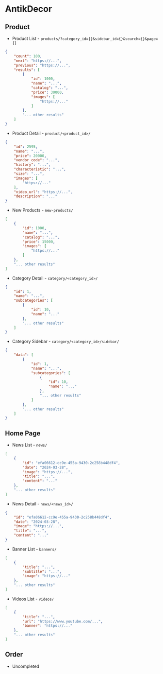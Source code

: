# AntikDecor

## Product
* Product List - `products/?category_id={}&sidebar_id={}&search={}&page={}`
```json
{
    "count": 100,
    "next": "https://...",
    "previous": "https://...",
    "results": [
        {
            "id": 1000,
            "name": "...",
            "catalog": "...",
            "price": 30000,
            "images": [
                "https://..."
            ]
        },
        "... other results"
    ]
}
```
* Product Detail - `product/<product_id>/`
```json
{
    "id": 2595,
    "name": "...",
    "price": 20000,
    "vendor_code": "...",
    "history": "...",
    "characteristic": "...",
    "size": "...",
    "images": [
        "https://..."
    ],
    "video_url": "https://...",
    "description": "..."
}
```
* New Products - `new-products/`
```json
[
    {
        "id": 1000,
        "name": "...",
        "catalog": "...",
        "price": 15000,
        "images": [
            "https://..."
        ]
    },
    "... other results"
]
```
* Category Detail - `category/<category_id>/`
```json
{
    "id": 1,
    "name": "...",
    "subcategories": [
        {
            "id": 10,
            "name": "..."
        },
        "... other results"
    ]
}
```
* Category Sidebar - `category/<category_id>/sidebar/`
```json
{
    "data": [
        {
            "id": 1,
            "name": "...",
            "subcategories": [
                {
                    "id": 10,
                    "name": "..."
                },
                "... other results"
            ]
        },
        "... other results"
    ]
}
```

## Home Page
* News List - `news/`
```json
[
    {
        "id": "efa06612-cc9e-455a-9430-2c258b448df4",
        "date": "2024-03-28",
        "image": "https://...",
        "title": "...",
        "content": "..."
    },
    "... other results"
]
```
* News Detail - `news/<news_id>/`
```json
{
    "id": "efa06612-cc9e-455a-9430-2c258b448df4", 
    "date": "2024-03-28",
    "image": "https://...",
    "title": "...", 
    "content": "..."
}
```
* Banner List - `banners/`
```json
[
    {
        "title": "...",
        "subtitle": "...",
        "image": "https://..."
    },
    "... other results"
]
```
* Videos List - `videos/`
```json
[
    {
        "title": "...",
        "url": "https://www.youtube.com/...",
        "banner": "https://..."
    },
    "... other results"
]
```

## Order
* Uncompleted
